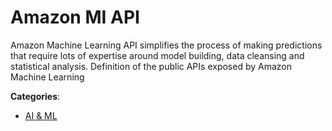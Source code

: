 # Amazon MI API


Amazon Machine Learning API simplifies the process of making predictions that require lots of expertise around model building, data cleansing and statistical analysis. Definition of the public APIs exposed by Amazon Machine Learning



**Categories**:

- [AI & ML](https://github.com/apis-list/apis-list#ai-and-ml)



